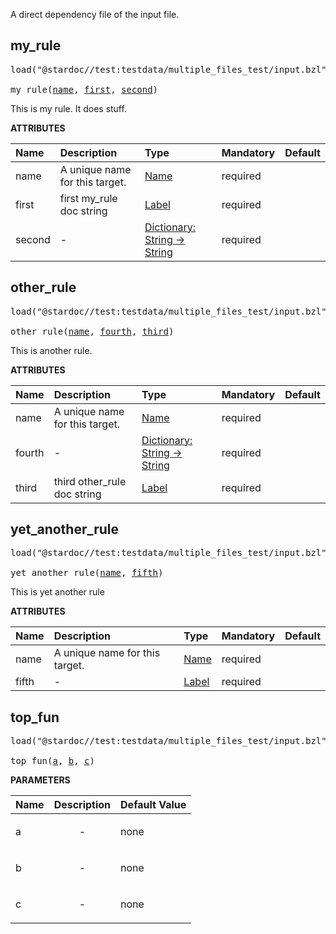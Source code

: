 <!-- Generated with Stardoc: http://skydoc.bazel.build -->

A direct dependency file of the input file.

<a id="my_rule"></a>

## my_rule

<pre>
load("@stardoc//test:testdata/multiple_files_test/input.bzl", "my_rule")

my_rule(<a href="#my_rule-name">name</a>, <a href="#my_rule-first">first</a>, <a href="#my_rule-second">second</a>)
</pre>

This is my rule. It does stuff.

**ATTRIBUTES**


| Name  | Description | Type | Mandatory | Default |
| :------------- | :------------- | :------------- | :------------- | :------------- |
| <a id="my_rule-name"></a>name |  A unique name for this target.   | <a href="https://bazel.build/concepts/labels#target-names">Name</a> | required |  |
| <a id="my_rule-first"></a>first |  first my_rule doc string   | <a href="https://bazel.build/concepts/labels">Label</a> | required |  |
| <a id="my_rule-second"></a>second |  -   | <a href="https://bazel.build/rules/lib/dict">Dictionary: String -> String</a> | required |  |


<a id="other_rule"></a>

## other_rule

<pre>
load("@stardoc//test:testdata/multiple_files_test/input.bzl", "other_rule")

other_rule(<a href="#other_rule-name">name</a>, <a href="#other_rule-fourth">fourth</a>, <a href="#other_rule-third">third</a>)
</pre>

This is another rule.

**ATTRIBUTES**


| Name  | Description | Type | Mandatory | Default |
| :------------- | :------------- | :------------- | :------------- | :------------- |
| <a id="other_rule-name"></a>name |  A unique name for this target.   | <a href="https://bazel.build/concepts/labels#target-names">Name</a> | required |  |
| <a id="other_rule-fourth"></a>fourth |  -   | <a href="https://bazel.build/rules/lib/dict">Dictionary: String -> String</a> | required |  |
| <a id="other_rule-third"></a>third |  third other_rule doc string   | <a href="https://bazel.build/concepts/labels">Label</a> | required |  |


<a id="yet_another_rule"></a>

## yet_another_rule

<pre>
load("@stardoc//test:testdata/multiple_files_test/input.bzl", "yet_another_rule")

yet_another_rule(<a href="#yet_another_rule-name">name</a>, <a href="#yet_another_rule-fifth">fifth</a>)
</pre>

This is yet another rule

**ATTRIBUTES**


| Name  | Description | Type | Mandatory | Default |
| :------------- | :------------- | :------------- | :------------- | :------------- |
| <a id="yet_another_rule-name"></a>name |  A unique name for this target.   | <a href="https://bazel.build/concepts/labels#target-names">Name</a> | required |  |
| <a id="yet_another_rule-fifth"></a>fifth |  -   | <a href="https://bazel.build/concepts/labels">Label</a> | required |  |


<a id="top_fun"></a>

## top_fun

<pre>
load("@stardoc//test:testdata/multiple_files_test/input.bzl", "top_fun")

top_fun(<a href="#top_fun-a">a</a>, <a href="#top_fun-b">b</a>, <a href="#top_fun-c">c</a>)
</pre>



**PARAMETERS**


| Name  | Description | Default Value |
| :------------- | :------------- | :------------- |
| <a id="top_fun-a"></a>a |  <p align="center"> - </p>   |  none |
| <a id="top_fun-b"></a>b |  <p align="center"> - </p>   |  none |
| <a id="top_fun-c"></a>c |  <p align="center"> - </p>   |  none |



